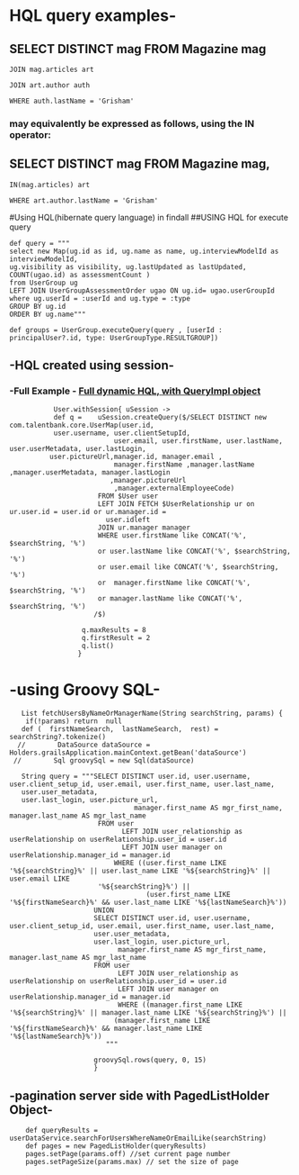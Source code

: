 # HQL query examples-
## SELECT DISTINCT mag FROM Magazine mag

    JOIN mag.articles art

    JOIN art.author auth

    WHERE auth.lastName = 'Grisham'

### may equivalently be expressed as follows, using the IN operator:

## SELECT DISTINCT mag FROM Magazine mag,

    IN(mag.articles) art

    WHERE art.author.lastName = 'Grisham'

#Using HQL(hibernate query language) in findall
##USING HQL for execute query

    def query = """
    select new Map(ug.id as id, ug.name as name, ug.interviewModelId as interviewModelId,
    ug.visibility as visibility, ug.lastUpdated as lastUpdated, COUNT(ugao.id) as assessmentCount )
    from UserGroup ug 
    LEFT JOIN UserGroupAssessmentOrder ugao ON ug.id= ugao.userGroupId
    where ug.userId = :userId and ug.type = :type 
    GROUP BY ug.id 
    ORDER BY ug.name"""

    def groups = UserGroup.executeQuery(query , [userId : principalUser?.id, type: UserGroupType.RESULTGROUP])

##  -HQL created using session-
### -Full Example - [Full dynamic HQL, with QueryImpl object ](https://gist.github.com/14paxton/0ed8e82644cd661dc8c9fc0d4b8c2009) 

               User.withSession{ uSession ->
               def q =    uSession.createQuery($/SELECT DISTINCT new com.talentbank.core.UserMap(user.id, 
               user.username, user.clientSetupId, 
                              user.email, user.firstName, user.lastName, user.userMetadata, user.lastLogin, 
              user.pictureUrl,manager.id, manager.email , 
                              manager.firstName ,manager.lastName ,manager.userMetadata, manager.lastLogin 
                             ,manager.pictureUrl 
                              ,manager.externalEmployeeCode)
                          FROM $User user
                          LEFT JOIN FETCH $UserRelationship ur on ur.user.id = user.id or ur.manager.id = 
                            user.idleft 
                          JOIN ur.manager manager
                          WHERE user.firstName like CONCAT('%', $searchString, '%')
                          or user.lastName like CONCAT('%', $searchString, '%')
                          or user.email like CONCAT('%', $searchString, '%')
                          or  manager.firstName like CONCAT('%', $searchString, '%')
                          or manager.lastName like CONCAT('%', $searchString, '%')           
                         /$)

                      q.maxResults = 8
                      q.firstResult = 2
                      q.list()
                     }

# -using Groovy SQL-

       List fetchUsersByNameOrManagerName(String searchString, params) {
        if(!params) return  null
       def (  firstNameSearch,  lastNameSearch,  rest) = searchString?.tokenize()
      //        DataSource dataSource = Holders.grailsApplication.mainContext.getBean('dataSource')
     //        Sql groovySql = new Sql(dataSource)

       String query = """SELECT DISTINCT user.id, user.username, user.client_setup_id, user.email, user.first_name, user.last_name, 
       user.user_metadata, 
       user.last_login, user.picture_url,
                                   manager.first_name AS mgr_first_name, manager.last_name AS mgr_last_name
                          FROM user
                                LEFT JOIN user_relationship as userRelationship on userRelationship.user_id = user.id
                                LEFT JOIN user manager on userRelationship.manager_id = manager.id
                              WHERE ((user.first_name LIKE '%${searchString}%' || user.last_name LIKE '%${searchString}%' || user.email LIKE 
                          '%${searchString}%') ||
                                      (user.first_name LIKE '%${firstNameSearch}%' && user.last_name LIKE '%${lastNameSearch}%')) 
                         UNION
                         SELECT DISTINCT user.id, user.username, user.client_setup_id, user.email, user.first_name, user.last_name, 
                         user.user_metadata, 
                         user.last_login, user.picture_url,
                               manager.first_name AS mgr_first_name, manager.last_name AS mgr_last_name
                         FROM user
                               LEFT JOIN user_relationship as userRelationship on userRelationship.user_id = user.id
                               LEFT JOIN user manager on userRelationship.manager_id = manager.id
                               WHERE ((manager.first_name LIKE '%${searchString}%' || manager.last_name LIKE '%${searchString}%') ||
                              (manager.first_name LIKE '%${firstNameSearch}%' && manager.last_name LIKE '%${lastNameSearch}%')) 
                            """

                         groovySql.rows(query, 0, 15)
                         }


## -pagination server side with PagedListHolder Object- 

        def queryResults = userDataService.searchForUsersWhereNameOrEmailLike(searchString)
        def pages = new PagedListHolder(queryResults)
        pages.setPage(params.off) //set current page number
        pages.setPageSize(params.max) // set the size of page
